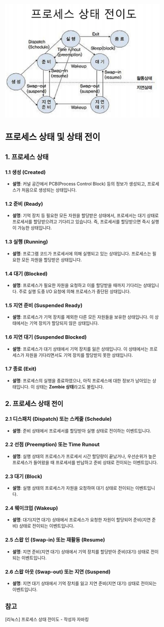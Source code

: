 ![alt text](./images/image.png)

# 프로세스 상태 및 상태 전이

## 1. 프로세스 상태

### 1.1 생성 (Created)
- **설명**: 커널 공간에서 PCB(Process Control Block) 등의 정보가 생성되고, 프로세스가 처음으로 생성되는 상태입니다.

### 1.2 준비 (Ready)
- **설명**: 기억 장치 등 필요한 모든 자원을 할당받은 상태에서, 프로세서는 대기 상태로 프로세서를 할당받으려고 기다리고 있습니다. 즉, 프로세서를 할당받으면 즉시 실행이 가능한 상태입니다.

### 1.3 실행 (Running)
- **설명**: 프로그램 코드가 프로세서에 의해 실행되고 있는 상태입니다. 프로세스는 필요한 모든 자원을 할당받은 상태입니다.

### 1.4 대기 (Blocked)
- **설명**: 프로세스가 필요한 자원을 요청하고 이를 할당받을 때까지 기다리는 상태입니다. 주로 실행 도중 I/O 요청에 의해 프로세스가 중단된 상태입니다.

### 1.5 지연 준비 (Suspended Ready)
- **설명**: 프로세스가 기억 장치를 제외한 다른 모든 자원들을 보유한 상태입니다. 이 상태에서는 기억 장치가 할당되지 않은 상태입니다.

### 1.6 지연 대기 (Suspended Blocked)
- **설명**: 프로세스가 대기 상태에서 기억 장치를 잃은 상태입니다. 이 상태에서는 프로세스가 자원을 기다리면서도 기억 장치를 할당받지 못한 상태입니다.

### 1.7 종료 (Exit)
- **설명**: 프로세스의 실행을 종료하였으나, 아직 프로세스에 대한 정보가 남아있는 상태입니다. 이 상태는 **Zombie 상태**라고도 불립니다.

## 2. 프로세스 상태 전이

### 2.1 디스패치 (Dispatch) 또는 스케줄 (Schedule)
- **설명**: 준비 상태에서 프로세서를 할당받아 실행 상태로 전이하는 이벤트입니다.

### 2.2 선점 (Preemption) 또는 Time Runout
- **설명**: 실행 상태의 프로세스가 프로세서 시간 할당량이 끝났거나, 우선순위가 높은 프로세스가 들어왔을 때 프로세서를 반납하고 준비 상태로 전이되는 이벤트입니다.

### 2.3 대기 (Block)
- **설명**: 실행 상태의 프로세스가 자원을 요청하여 대기 상태로 전이되는 이벤트입니다.

### 2.4 웨이크업 (Wakeup)
- **설명**: 대기(지연 대기) 상태에서 프로세스가 요청한 자원이 할당되어 준비(지연 준비) 상태로 전이되는 이벤트입니다.

### 2.5 스왑 인 (Swap-in) 또는 재활동 (Resume)
- **설명**: 지연 준비(지연 대기) 상태에서 기억 장치를 할당받아 준비(대기) 상태로 전이되는 이벤트입니다.

### 2.6 스왑 아웃 (Swap-out) 또는 지연 (Suspend)
- **설명**: 지연 대기 상태에서 기억 장치를 잃고 지연 준비(지연 대기) 상태로 전이되는 이벤트입니다.

## 참고
[리눅스] 프로세스 상태 전이도 - 작성자 자바킹

